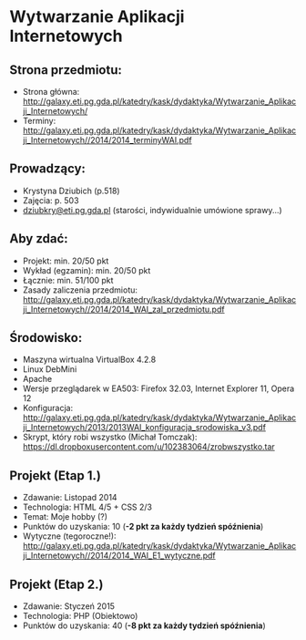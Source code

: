 Wytwarzanie Aplikacji Internetowych
===================================

Strona przedmiotu:
------------------
- Strona główna: http://galaxy.eti.pg.gda.pl/katedry/kask/dydaktyka/Wytwarzanie_Aplikacji_Internetowych/
- Terminy: http://galaxy.eti.pg.gda.pl/katedry/kask/dydaktyka/Wytwarzanie_Aplikacji_Internetowych//2014/2014_terminyWAI.pdf

Prowadzący:
-----------
- Krystyna Dziubich (p.518)
- Zajęcia: p. 503
- dziubkry@eti.pg.gda.pl (starości, indywidualnie umówione sprawy...)

Aby zdać:
---------
- Projekt: min. 20/50 pkt
- Wykład (egzamin): min. 20/50 pkt
- Łącznie: min. 51/100 pkt
- Zasady zaliczenia przedmiotu: http://galaxy.eti.pg.gda.pl/katedry/kask/dydaktyka/Wytwarzanie_Aplikacji_Internetowych//2014/2014_WAI_zal_przedmiotu.pdf

Środowisko:
-----------
- Maszyna wirtualna VirtualBox 4.2.8
- Linux DebMini
- Apache
- Wersje przeglądarek w EA503: Firefox 32.03, Internet Explorer 11, Opera 12
- Konfiguracja: http://galaxy.eti.pg.gda.pl/katedry/kask/dydaktyka/Wytwarzanie_Aplikacji_Internetowych/2013/2013WAI_konfiguracja_srodowiska_v3.pdf
- Skrypt, który robi wszystko (Michał Tomczak): https://dl.dropboxusercontent.com/u/102383064/zrobwszystko.tar

Projekt (Etap 1.)
-----------------
- Zdawanie: Listopad 2014
- Technologia: HTML 4/5 + CSS 2/3
- Temat: Moje hobby (?)
- Punktów do uzyskania: 10 (**-2 pkt za każdy tydzień spóźnienia**)
- Wytyczne (tegoroczne!): http://galaxy.eti.pg.gda.pl/katedry/kask/dydaktyka/Wytwarzanie_Aplikacji_Internetowych//2014/2014_WAI_E1_wytyczne.pdf

Projekt (Etap 2.)
-----------------
- Zdawanie: Styczeń 2015
- Technologia: PHP (Obiektowo)
- Punktów do uzyskania: 40 (**-8 pkt za każdy tydzień spóźnienia**)
